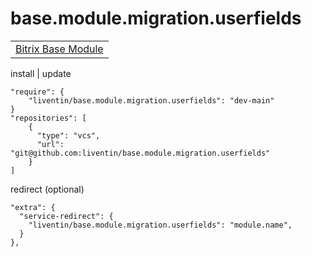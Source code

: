 # base.module.migration.userfields

<table>
<tr>
<td>
<a href="https://github.com/Liventin/base.module">Bitrix Base Module</a>
</td>
</tr>
</table>

install | update

```
"require": {
    "liventin/base.module.migration.userfields": "dev-main"
}
"repositories": [
    {
      "type": "vcs",
      "url": "git@github.com:liventin/base.module.migration.userfields"
    }
]
```
redirect (optional)
```
"extra": {
  "service-redirect": {
    "liventin/base.module.migration.userfields": "module.name",
  }
},